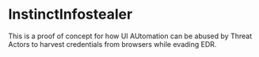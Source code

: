 # InstinctInfostealer
This is a proof of concept for how UI AUtomation can be abused by Threat Actors to harvest credentials from browsers while evading EDR.

